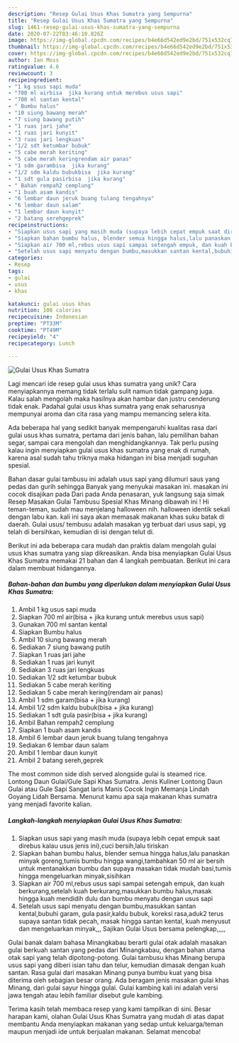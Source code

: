 ```yaml
---
description: "Resep Gulai Usus Khas Sumatra yang Sempurna"
title: "Resep Gulai Usus Khas Sumatra yang Sempurna"
slug: 1461-resep-gulai-usus-khas-sumatra-yang-sempurna
date: 2020-07-22T03:46:10.826Z
image: https://img-global.cpcdn.com/recipes/b4e66d542ed9e2bd/751x532cq70/gulai-usus-khas-sumatra-foto-resep-utama.jpg
thumbnail: https://img-global.cpcdn.com/recipes/b4e66d542ed9e2bd/751x532cq70/gulai-usus-khas-sumatra-foto-resep-utama.jpg
cover: https://img-global.cpcdn.com/recipes/b4e66d542ed9e2bd/751x532cq70/gulai-usus-khas-sumatra-foto-resep-utama.jpg
author: Ian Moss
ratingvalue: 4.6
reviewcount: 3
recipeingredient:
- "1 kg usus sapi muda"
- "700 ml airbisa  jika kurang untuk merebus usus sapi"
- "700 ml santan kental"
- " Bumbu halus"
- "10 siung bawang merah"
- "7 siung bawang putih"
- "1 ruas jari jahe"
- "1 ruas jari kunyit"
- "3 ruas jari lengkuas"
- "1/2 sdt ketumbar bubuk"
- "5 cabe merah keriting"
- "5 cabe merah keringrendam air panas"
- "1 sdm garambisa  jika kurang"
- "1/2 sdm kaldu bubukbisa  jika kurang"
- "1 sdt gula pasirbisa  jika kurang"
- " Bahan rempah2 cemplung"
- "1 buah asam kandis"
- "6 lembar daun jeruk buang tulang tengahnya"
- "6 lembar daun salam"
- "1 lembar daun kunyit"
- "2 batang serehgeprek"
recipeinstructions:
- "Siapkan usus sapi yang masih muda (supaya lebih cepat empuk saat direbus kalau usus jenis ini),cuci bersih,lalu tiriskan"
- "Siapkan bahan bumbu halus, blender semua hingga halus,lalu panaskan minyak goreng,tumis bumbu hingga wangi,tambahkan 50 ml air bersih untuk mentanakkan bumbu dan supaya masakan tidak mudah basi,tumis hingga mengeluarkan minyak,sisihkan"
- "Siapkan air 700 ml,rebus usus sapi sampai setengah empuk, dan kuah berkurang,setelah kuah berkurang,masukkan bumbu halus,masak hingga kuah mendidih dulu dan bumbu menyatu dengan usus sapi"
- "Setelah usus sapi menyatu dengan bumbu,masukkan santan kental,bubuhi garam, gula pasir,kaldu bubuk, koreksi rasa,aduk2 terus supaya santan tidak pecah, masak hingga santan kental, kuah menyusut dan mengeluarkan minyak,,, Sajikan Gulai Usus bersama pelengkap,,,,,"
categories:
- Resep
tags:
- gulai
- usus
- khas

katakunci: gulai usus khas 
nutrition: 108 calories
recipecuisine: Indonesian
preptime: "PT33M"
cooktime: "PT49M"
recipeyield: "4"
recipecategory: Lunch

---
```



![Gulai Usus Khas Sumatra](https://img-global.cpcdn.com/recipes/b4e66d542ed9e2bd/751x532cq70/gulai-usus-khas-sumatra-foto-resep-utama.jpg)

Lagi mencari ide resep gulai usus khas sumatra yang unik? Cara menyiapkannya memang tidak terlalu sulit namun tidak gampang juga. Kalau salah mengolah maka hasilnya akan hambar dan justru cenderung tidak enak. Padahal gulai usus khas sumatra yang enak seharusnya mempunyai aroma dan cita rasa yang mampu memancing selera kita.

Ada beberapa hal yang sedikit banyak mempengaruhi kualitas rasa dari gulai usus khas sumatra, pertama dari jenis bahan, lalu pemilihan bahan segar, sampai cara mengolah dan menghidangkannya. Tak perlu pusing kalau ingin menyiapkan gulai usus khas sumatra yang enak di rumah, karena asal sudah tahu triknya maka hidangan ini bisa menjadi suguhan spesial.

Bahan dasar gulai tambusu ini adalah usus sapi yang dilumuri saus yang pedas dan gurih sehingga Banyak yang menyukai masakan ini. masakan ini cocok disajikan pada Dari pada Anda penasaran, yuk langsung saja simak Resep Masakan Gulai Tambusu Spesial Khas Minang dibawah ini ! Hi teman-teman, sudah mau menjelang halloween nih. halloween identik sekali dengan labu kan. kali ini saya akan memasak makanan khas suku batak di daerah. Gulai usus/ tembusu adalah masakan yg terbuat dari usus sapi, yg telah di bersihkan, kemudian di isi dengan telut di.


Berikut ini ada beberapa cara mudah dan praktis dalam mengolah gulai usus khas sumatra yang siap dikreasikan. Anda bisa menyiapkan Gulai Usus Khas Sumatra memakai 21 bahan dan 4 langkah pembuatan. Berikut ini cara dalam membuat hidangannya.

<!--inarticleads1-->

##### Bahan-bahan dan bumbu yang diperlukan dalam menyiapkan Gulai Usus Khas Sumatra:

1. Ambil 1 kg usus sapi muda
1. Siapkan 700 ml air(bisa + jika kurang untuk merebus usus sapi)
1. Gunakan 700 ml santan kental
1. Siapkan  Bumbu halus
1. Ambil 10 siung bawang merah
1. Sediakan 7 siung bawang putih
1. Siapkan 1 ruas jari jahe
1. Sediakan 1 ruas jari kunyit
1. Sediakan 3 ruas jari lengkuas
1. Sediakan 1/2 sdt ketumbar bubuk
1. Sediakan 5 cabe merah keriting
1. Sediakan 5 cabe merah kering(rendam air panas)
1. Ambil 1 sdm garam(bisa + jika kurang)
1. Ambil 1/2 sdm kaldu bubuk(bisa + jika kurang)
1. Sediakan 1 sdt gula pasir(bisa + jika kurang)
1. Ambil  Bahan rempah2 cemplung
1. Siapkan 1 buah asam kandis
1. Ambil 6 lembar daun jeruk buang tulang tengahnya
1. Sediakan 6 lembar daun salam
1. Ambil 1 lembar daun kunyit
1. Ambil 2 batang sereh,geprek


The most common side dish served alongside gulai is steamed rice. Lontong Daun Gulai/Gule Sapi Khas Sumatra. Jenis Kuliner Lontong Daun Gulai atau Gule Sapi Sangat laris Manis Cocok Ingin Memanja Lindah Goyang Lidah Bersama. Menurut kamu apa saja makanan khas sumatra yang menjadi favorite kalian. 

<!--inarticleads2-->

##### Langkah-langkah menyiapkan Gulai Usus Khas Sumatra:

1. Siapkan usus sapi yang masih muda (supaya lebih cepat empuk saat direbus kalau usus jenis ini),cuci bersih,lalu tiriskan
1. Siapkan bahan bumbu halus, blender semua hingga halus,lalu panaskan minyak goreng,tumis bumbu hingga wangi,tambahkan 50 ml air bersih untuk mentanakkan bumbu dan supaya masakan tidak mudah basi,tumis hingga mengeluarkan minyak,sisihkan
1. Siapkan air 700 ml,rebus usus sapi sampai setengah empuk, dan kuah berkurang,setelah kuah berkurang,masukkan bumbu halus,masak hingga kuah mendidih dulu dan bumbu menyatu dengan usus sapi
1. Setelah usus sapi menyatu dengan bumbu,masukkan santan kental,bubuhi garam, gula pasir,kaldu bubuk, koreksi rasa,aduk2 terus supaya santan tidak pecah, masak hingga santan kental, kuah menyusut dan mengeluarkan minyak,,, Sajikan Gulai Usus bersama pelengkap,,,,,


Gulai banak dalam bahasa Minangkabau berarti gulai otak adalah masakan gulai berkuah santan yang pedas dari Minangkabau, dengan bahan utama otak sapi yang telah dipotong-potong. Gulai tambusu khas Minang berupa usus sapi yang diberi isian tahu dan telur, kemudian dimasak dengan kuah santan. Rasa gulai dari masakan Minang punya bumbu kuat yang bisa diterima oleh sebagian besar orang. Ada beragam jenis masakan gulai khas Minang, dari gulai sayur hingga gulai. Gulai kambing kali ini adalah versi jawa tengah atau lebih familiar disebut gule kambing. 

Terima kasih telah membaca resep yang kami tampilkan di sini. Besar harapan kami, olahan Gulai Usus Khas Sumatra yang mudah di atas dapat membantu Anda menyiapkan makanan yang sedap untuk keluarga/teman maupun menjadi ide untuk berjualan makanan. Selamat mencoba!
